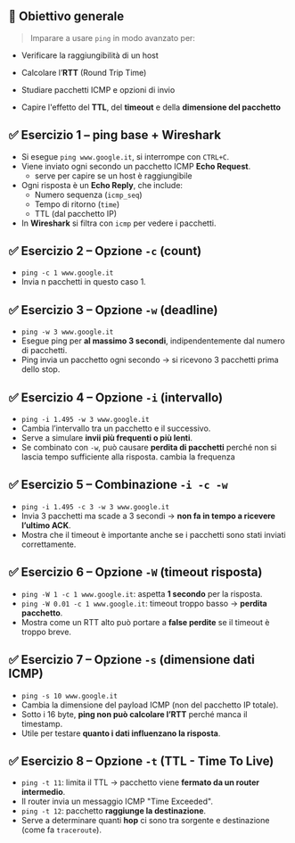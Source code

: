 ## 🧪 **Obiettivo generale**

> Imparare a usare `ping` in modo avanzato per:

- Verificare la raggiungibilità di un host
    
- Calcolare l’**RTT** (Round Trip Time)
    
- Studiare pacchetti ICMP e opzioni di invio
    
- Capire l'effetto del **TTL**, del **timeout** e della **dimensione del pacchetto**
## ✅ **Esercizio 1 – ping base + Wireshark**

- Si esegue `ping www.google.it`, si interrompe con `CTRL+C`.
- Viene inviato ogni secondo un pacchetto ICMP **Echo Request**.
	- serve per capire se un host è raggiungibile 
- Ogni risposta è un **Echo Reply**, che include:
    - Numero sequenza (`icmp_seq`)
    - Tempo di ritorno (`time`)
    - TTL (dal pacchetto IP)  
- In **Wireshark** si filtra con `icmp` per vedere i pacchetti.

## ✅ **Esercizio 2 – Opzione `-c` (count)**

- `ping -c 1 www.google.it`
- Invia n pacchetti in questo caso 1.

## ✅ **Esercizio 3 – Opzione `-w` (deadline)**
- `ping -w 3 www.google.it`
- Esegue ping per **al massimo 3 secondi**, indipendentemente dal numero di pacchetti.
- Ping invia un pacchetto ogni secondo → si ricevono 3 pacchetti prima dello stop.
## ✅ **Esercizio 4 – Opzione `-i` (intervallo)**
- `ping -i 1.495 -w 3 www.google.it`
- Cambia l’intervallo tra un pacchetto e il successivo.
- Serve a simulare **invii più frequenti o più lenti**.
- Se combinato con `-w`, può causare **perdita di pacchetti** perché non si lascia tempo sufficiente alla risposta.
cambia la frequenza
## ✅ **Esercizio 5 – Combinazione `-i -c -w`**
- `ping -i 1.495 -c 3 -w 3 www.google.it`
- Invia 3 pacchetti ma scade a 3 secondi → **non fa in tempo a ricevere l’ultimo ACK**.
- Mostra che il timeout è importante anche se i pacchetti sono stati inviati correttamente.
## ✅ **Esercizio 6 – Opzione `-W` (timeout risposta)**

- `ping -W 1 -c 1 www.google.it`: aspetta **1 secondo** per la risposta.
- `ping -W 0.01 -c 1 www.google.it`: timeout troppo basso → **perdita pacchetto**.
- Mostra come un RTT alto può portare a **false perdite** se il timeout è troppo breve.
## ✅ **Esercizio 7 – Opzione `-s` (dimensione dati ICMP)**
- `ping -s 10 www.google.it`
- Cambia la dimensione del payload ICMP (non del pacchetto IP totale).
- Sotto i 16 byte, **ping non può calcolare l’RTT** perché manca il timestamp.
- Utile per testare **quanto i dati influenzano la risposta**.
## ✅ **Esercizio 8 – Opzione `-t` (TTL - Time To Live)**
- `ping -t 11`: limita il TTL → pacchetto viene **fermato da un router intermedio**.
- Il router invia un messaggio ICMP "Time Exceeded".
- `ping -t 12`: pacchetto **raggiunge la destinazione**.
- Serve a determinare quanti **hop** ci sono tra sorgente e destinazione (come fa `traceroute`).